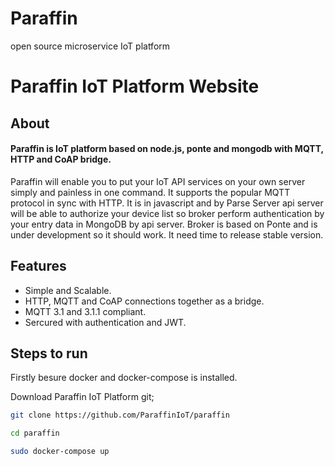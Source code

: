 # Paraffin
open source microservice IoT platform

# Paraffin IoT Platform Website


## About


#### Paraffin is IoT platform based on node.js, ponte and mongodb with MQTT, HTTP and CoAP bridge.

Paraffin will enable you to put your IoT API services on your own server simply and painless in one command. It supports the popular MQTT protocol in sync with HTTP. It is in javascript and by Parse Server api server will be able to authorize your device list so broker perform authentication by your entry data in MongoDB by api server.
Broker is based on Ponte and is under development so it should work. It need time to release stable version.


## Features

* Simple and Scalable.
* HTTP, MQTT and CoAP connections together as a bridge.
* MQTT 3.1 and 3.1.1 compliant.
* Sercured with authentication and JWT.


## Steps to run

Firstly besure docker and docker-compose is installed.


Download Paraffin IoT Platform git;
```bash
git clone https://github.com/ParaffinIoT/paraffin

cd paraffin

sudo docker-compose up
```

